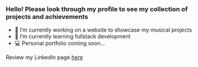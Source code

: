 ### Hello! Please look through my profile to see my collection of projects and achievements

- :minidisc: I’m currently working on a website to showcase my musical projects
- :page_facing_up: I’m currently learning fullstack development
- :computer: Personal portfolio coming soon...

Review my LinkedIn page [here](https://www.linkedin.com/in/anthonyincorvati)

<!--
**TonyInc22/TonyInc22** is a ✨ _special_ ✨ repository because its `README.md` (this file) appears on your GitHub profile.

Here are some ideas to get you started:

- 🔭 I’m currently working on ...
- 🌱 I’m currently learning ...
- 👯 I’m looking to collaborate on ...
- 🤔 I’m looking for help with ...
- 💬 Ask me about ...
- 📫 How to reach me: ...
- 😄 Pronouns: ...
- ⚡ Fun fact: ...
-->
